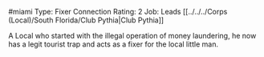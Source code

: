#miami 
 Type: Fixer
 Connection Rating: 2
 Job: Leads [[../../../Corps (Local)/South Florida/Club Pythia|Club Pythia]]
 
A Local who started with the illegal operation of money laundering, he now has a legit tourist trap and acts as a fixer for the local little man.